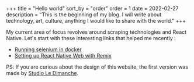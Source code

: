 +++
title = "Hello world"
sort_by = "order"
order = 1
date = 2022-02-27
description = "This is the beginning of my blog. I will write about technology, art, culture, anything I would like to share with the world."
+++

My current area of focus revolves around scraping technologies and React Native. Let's start with these interesting links that helped me recently :

- [Running selenium in docker](https://nander.cc/using-selenium-within-a-docker-container)
- [Setting up React Native Web with Remix](https://horus.dev/blog/react-native-web-remix-setup)

PS: If you are curious about the design of this website, the first version was made by [Studio Le Dimanche](https://ledimanche.studio/).
